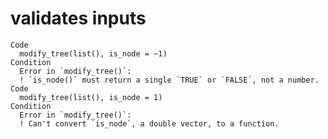 # validates inputs

    Code
      modify_tree(list(), is_node = ~1)
    Condition
      Error in `modify_tree()`:
      ! `is_node()` must return a single `TRUE` or `FALSE`, not a number.
    Code
      modify_tree(list(), is_node = 1)
    Condition
      Error in `modify_tree()`:
      ! Can't convert `is_node`, a double vector, to a function.

